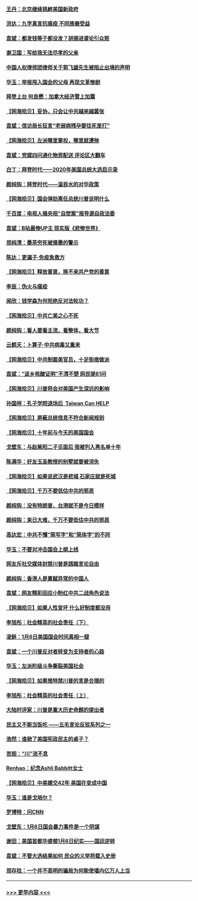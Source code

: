 #### [王丹：北京继续挑衅美国新政府](../pages/nsc993/n12722456.md?t=01310451) 
#### [洪达：九字真言抗瘟疫 不同族裔受益](../pages/nsc993/n12722448.md?t=01310451) 
#### [袁斌：都发钱等于都没发？胡锡进谬论引众怒](../pages/nsc993/n12722393.md?t=01310451) 
#### [谢卫国：写给我无法尽孝的父亲](../pages/nsc993/n12720325.md?t=01310451) 
#### [中国人权律师团律师关于郭飞雄先生被阻止出境的声明](../pages/nsc993/n12720203.md?t=01310451) 
#### [华玉：举报闯入国会的父母 再现文革惨剧](../pages/nsc993/n12719070.md?t=01310451) 
#### [拜登上台 何良懋：加拿大经济雪上加霜](../pages/nsc993/n12718943.md?t=01310451) 
#### [【网海拾贝】妥协，只会让中共越来越嚣张](../pages/nsc993/n12717392.md?t=01310451) 
#### [袁斌：信访局长狂言“老弱病残孕要往死里打”](../pages/nsc993/n12717343.md?t=01310451) 
#### [【网海拾贝】左派哪里掌权，哪里就遭殃](../pages/nsc993/n12715009.md?t=01310451) 
#### [袁斌：党媒四问通化物资配送 评论区大翻车](../pages/nsc993/n12714950.md?t=01310451) 
#### [白丁：拜登时代——2020年美国总统大选启示录](../pages/nsc993/n12714920.md?t=01310451) 
#### [颜纯钩：拜登时代——温吞水的对华政策](../pages/nsc993/n12713245.md?t=01310451) 
#### [【网海拾贝】国会弹劾离任总统川普说明什么](../pages/nsc993/n12712816.md?t=01310451) 
#### [千百度：电视人揭央视“自焚案”报导源自政法委](../pages/nsc993/n12709760.md?t=01310451) 
#### [袁斌：B站最惨UP主 现实版《悲惨世界》](../pages/nsc993/n12709686.md?t=01310451) 
#### [郑纯清：墨茶穷死被搽墨的警示](../pages/nsc993/n12709262.md?t=01310451) 
#### [陈达：更漏子·免疫急救方](../pages/nsc993/n12709244.md?t=01310451) 
#### [【网海拾贝】释放善意，换不来共产党的善意](../pages/nsc993/n12708361.md?t=01310451) 
#### [李辰：伪火与瘟疫](../pages/nsc993/n12707981.md?t=01310451) 
#### [闻欣：钱学森为何拒绝反对法轮功？](../pages/nsc993/n12707407.md?t=01310451) 
#### [【网海拾贝】中共亡美之心不死](../pages/nsc993/n12707621.md?t=01310451) 
#### [颜纯钩：看人要看主流，看整体，看大节](../pages/nsc993/n12707536.md?t=01310451) 
#### [云鹤天：卜算子‧中共病毒又重来](../pages/nsc993/n12707408.md?t=01310451) 
#### [【网海拾贝】中共制裁美官员，十足街痞做派](../pages/nsc993/n12705115.md?t=01310451) 
#### [袁斌：“返乡核酸证明”不清不楚 网民提81问](../pages/nsc993/n12704982.md?t=01310451) 
#### [【网海拾贝】川普将会对美国产生深远的影响](../pages/nsc993/n12703045.md?t=01310451) 
#### [孙国祥：孔子学院退场后  Taiwan Can HELP](../pages/nsc993/n12702430.md?t=01310451) 
#### [【网海拾贝】屏蔽总统信息不符合新闻规则](../pages/nsc993/n12699998.md?t=01310451) 
#### [【网海拾贝】十年前与今天的美国国会](../pages/nsc993/n12696993.md?t=01310451) 
#### [戈壁东：与赵紫阳二子见面后 我被列入黑名单十年](../pages/nsc993/n12696215.md?t=01310451) 
#### [陈满华：好友玉圣教授的别墅就要被消失](../pages/nsc993/n12695411.md?t=01310451) 
#### [【网海拾贝】如果说武汉是悲城 石家庄就是死城](../pages/nsc993/n12694589.md?t=01310451) 
#### [【网海拾贝】千万不要低估中共的邪恶](../pages/nsc993/n12692771.md?t=01310451) 
#### [颜纯钩：没有特朗普，台港就不是今日模样](../pages/nsc993/n12692678.md?t=01310451) 
#### [颜纯钩：来日大难，千万不要低估中共的邪恶](../pages/nsc993/n12692080.md?t=01310451) 
#### [高达宏：中共不懂“简写字”和“简体字”的不同](../pages/nsc993/n12692068.md?t=01310451) 
#### [华玉：不要对冲击国会上纲上线](../pages/nsc993/n12689948.md?t=01310451) 
#### [网友斥社交媒体封禁川普是践踏言论自由](../pages/nsc993/n12687482.md?t=01310451) 
#### [颜纯钩：香港人是禀赋异常的中国人](../pages/nsc993/n12685142.md?t=01310451) 
#### [袁斌：网友精彩回应小粉红中共二战角色说法](../pages/nsc993/n12684994.md?t=01310451) 
#### [【网海拾贝】如果人性变坏 什么好制度都没用](../pages/nsc993/n12683000.md?t=01310451) 
#### [李旭彤：社会精英的社会责任（下）](../pages/nsc993/n12680604.md?t=01310451) 
#### [凌稣：1月6日美国国会时间真相一窥](../pages/nsc993/n12682780.md?t=01310451) 
#### [袁斌：一个川普反对者转变为支持者的心路](../pages/nsc993/n12682700.md?t=01310451) 
#### [华玉：左派阶级斗争撕裂美国社会](../pages/nsc993/n12681226.md?t=01310451) 
#### [【网海拾贝】如果推特禁川普的言是合理的](../pages/nsc993/n12681232.md?t=01310451) 
#### [李旭彤：社会精英的社会责任（上）](../pages/nsc993/n12680501.md?t=01310451) 
#### [大陆时评家：川普是重大历史命题的提出者](../pages/nsc993/n12679904.md?t=01310451) 
#### [民主又不能当饭吃 ——五毛言论反驳系列之一](../pages/nsc993/n12679877.md?t=01310451) 
#### [浩然：谁掀了美国宪政民主的桌子？](../pages/nsc993/n12679850.md?t=01310451) 
#### [苦胆：“川”流不息](../pages/nsc993/n12678388.md?t=01310451) 
#### [Renhao：纪念Ashli Babbitt女士](../pages/nsc993/n12678359.md?t=01310451) 
#### [【网海拾贝】中美建交42年 美国在变成中国](../pages/nsc993/n12678324.md?t=01310451) 
#### [华玉：谁是戈培尔？](../pages/nsc993/n12677515.md?t=01310451) 
#### [罗博特：问CNN](../pages/nsc993/n12677172.md?t=01310451) 
#### [戈壁东：1月6日国会暴力事件是一个阴谋](../pages/nsc993/n12674639.md?t=01310451) 
#### [谢田：美国首都华盛顿1月6日纪实——国运逆转](../pages/nsc993/n12673190.md?t=01310451) 
#### [袁斌：不管大选结果如何 民众的义举将载入史册](../pages/nsc993/n12672787.md?t=01310451) 
#### [郑存柱：一个并不高明的骗局为何能使墙内亿万人上当](../pages/nsc993/n12671449.md?t=01310451) 

----
#### [ >>> 更早内容 <<< ](../indexes/nsc993-earlier.md)
